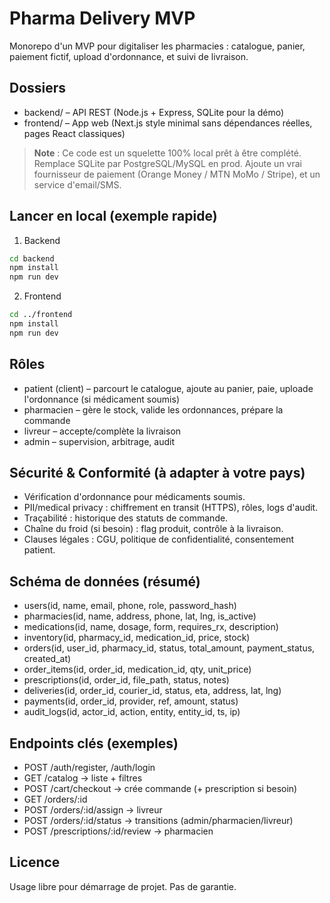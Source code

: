 # Pharma Delivery MVP

Monorepo d'un MVP pour digitaliser les pharmacies : catalogue, panier, paiement fictif, upload d'ordonnance, et suivi de livraison.

## Dossiers
- backend/ – API REST (Node.js + Express, SQLite pour la démo)
- frontend/ – App web (Next.js style minimal sans dépendances réelles, pages React classiques)

> **Note** : Ce code est un squelette 100% local prêt à être complété. Remplace SQLite par PostgreSQL/MySQL en prod. Ajoute un vrai fournisseur de paiement (Orange Money / MTN MoMo / Stripe), et un service d'email/SMS.

## Lancer en local (exemple rapide)
1) Backend
```bash
cd backend
npm install
npm run dev
```
2) Frontend
```bash
cd ../frontend
npm install
npm run dev
```

## Rôles
- patient (client) – parcourt le catalogue, ajoute au panier, paie, uploade l'ordonnance (si médicament soumis)
- pharmacien – gère le stock, valide les ordonnances, prépare la commande
- livreur – accepte/complète la livraison
- admin – supervision, arbitrage, audit

## Sécurité & Conformité (à adapter à votre pays)
- Vérification d'ordonnance pour médicaments soumis.
- PII/medical privacy : chiffrement en transit (HTTPS), rôles, logs d'audit.
- Traçabilité : historique des statuts de commande.
- Chaîne du froid (si besoin) : flag produit, contrôle à la livraison.
- Clauses légales : CGU, politique de confidentialité, consentement patient.

## Schéma de données (résumé)
- users(id, name, email, phone, role, password_hash)
- pharmacies(id, name, address, phone, lat, lng, is_active)
- medications(id, name, dosage, form, requires_rx, description)
- inventory(id, pharmacy_id, medication_id, price, stock)
- orders(id, user_id, pharmacy_id, status, total_amount, payment_status, created_at)
- order_items(id, order_id, medication_id, qty, unit_price)
- prescriptions(id, order_id, file_path, status, notes)
- deliveries(id, order_id, courier_id, status, eta, address, lat, lng)
- payments(id, order_id, provider, ref, amount, status)
- audit_logs(id, actor_id, action, entity, entity_id, ts, ip)

## Endpoints clés (exemples)
- POST /auth/register, /auth/login
- GET /catalog -> liste + filtres
- POST /cart/checkout -> crée commande (+ prescription si besoin)
- GET /orders/:id
- POST /orders/:id/assign -> livreur
- POST /orders/:id/status -> transitions (admin/pharmacien/livreur)
- POST /prescriptions/:id/review -> pharmacien

## Licence
Usage libre pour démarrage de projet. Pas de garantie. 
